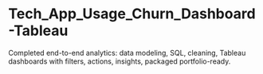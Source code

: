 # Tech_App_Usage_Churn_Dashboard-Tableau
Completed end-to-end analytics: data modeling, SQL, cleaning, Tableau dashboards with filters, actions, insights, packaged portfolio-ready.
